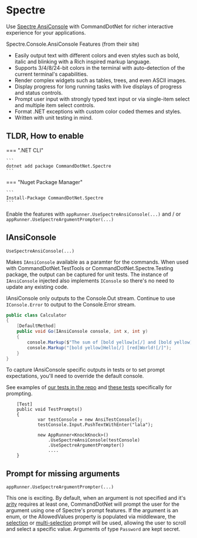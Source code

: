 # Spectre

Use [Spectre AnsiConsole](https://spectreconsole.net/) with CommandDotNet for richer interactive experience for your applications. 

Spectre.Console.AnsiConsole Features (from their site)

* Easily output text with different colors and even styles such as bold, italic and blinking with a Rich inspired markup language.
* Supports 3/4/8/24-bit colors in the terminal with auto-detection of the current terminal's capabilities.
* Render complex widgets such as tables, trees, and even ASCII images.
* Display progress for long running tasks with live displays of progress and status controls.
* Prompt user input with strongly typed text input or via single-item select and multiple item select controls.
* Format .NET exceptions with custom color coded themes and styles.
* Written with unit testing in mind.

## TLDR, How to enable 

=== ".NET CLI"

    ```
    dotnet add package CommandDotNet.Spectre
    ```
    
=== "Nuget Package Manager"

    ```
    Install-Package CommandDotNet.Spectre
    ```
Enable the features with `appRunner.UseSpectreAnsiConsole(...)` and / or `appRunner.UseSpectreArgumentPrompter(...)`

## IAnsiConsole

`UseSpectreAnsiConsole(...)`

Makes `IAnsiConsole` available as a paramter for the commands. When used with CommandDotNet.TestTools or CommandDotNet.Spectre.Testing package, the output can be captured for unit tests. The instance of `IAnsiConsole` injected also implements `IConsole` so there's no need to update any existing code.

IAnsiConsole only outputs to the Console.Out stream. Continue to use `IConsole.Error` to output to the Console.Error stream.

```c#
public class Calculator
{
    [DefaultMethod]
    public void Go(IAnsiConsole console, int x, int y)
    {
        console.Markup($"The sum of [bold yellow]x[/] and [bold yellow]y[/] is [red]{x + y}[/]");
        console.Markup("[bold yellow]Hello[/] [red]World![/]");
    }
}
```

To capture IAnsiConsole specific outputs in tests or to set prompt expectations, you'll need to override the default console.

See examples of [our tests in the repo](https://github.com/bilal-fazlani/commanddotnet/tree/master/CommandDotNet.Tests/CommandDotNet.Spectre) and [these tests](https://github.com/bilal-fazlani/commanddotnet/tree/master/CommandDotNet.Tests/CommandDotNet.Spectre/SpectreArgumentPrompterTests.cs) specifically for prompting.

```
    [Test]
    public void TestPrompts()
    {
            var testConsole = new AnsiTestConsole();
            testConsole.Input.PushTextWithEnter("lala");

            new AppRunner<KnockKnock>()
                .UseSpectreAnsiConsole(testConsole)
                .UseSpectreArgumentPrompter()
                ....
    }
```

## Prompt for missing arguments

`appRunner.UseSpectreArgumentPrompter(...)`

This one is exciting. By default, when an argument is not specified and it's [arity](../Arguments/argument-arity.md) requires at least one, CommandDotNet will prompt the user for the argument using one of Spectre's prompt features. If the argument is an enum, or the AllowedValues property is populated via middleware, the [selection](https://spectreconsole.net/prompts/selection) or [multi-selection](https://spectreconsole.net/prompts/multiselection) prompt will be used, allowing the user to scroll and select a specific value.  Arguments of type `Password` are kept secret.